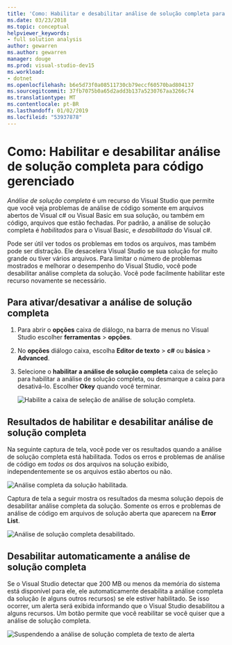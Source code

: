 ```yaml
---
title: 'Como: Habilitar e desabilitar análise de solução completa para código gerenciado'
ms.date: 03/23/2018
ms.topic: conceptual
helpviewer_keywords:
- full solution analysis
author: gewarren
ms.author: gewarren
manager: douge
ms.prod: visual-studio-dev15
ms.workload:
- dotnet
ms.openlocfilehash: b6e5d73f0a08511730cb79eccf60570bad804137
ms.sourcegitcommit: 37fb7075b0a65d2add3b137a5230767aa3266c74
ms.translationtype: MT
ms.contentlocale: pt-BR
ms.lasthandoff: 01/02/2019
ms.locfileid: "53937878"
---
```

# <a name="how-to-enable-and-disable-full-solution-analysis-for-managed-code"></a>Como: Habilitar e desabilitar análise de solução completa para código gerenciado

*Análise de solução completa* é um recurso do Visual Studio que permite que você veja problemas de análise de código somente em arquivos abertos de Visual c# ou Visual Basic em sua solução, ou também em código, arquivos que estão fechadas. Por padrão, a análise de solução completa é *habilitados* para o Visual Basic, e *desabilitada* do Visual c#.

Pode ser útil ver todos os problemas em todos os arquivos, mas também pode ser distração. Ele desacelera Visual Studio se sua solução for muito grande ou tiver vários arquivos. Para limitar o número de problemas mostrados e melhorar o desempenho do Visual Studio, você pode desabilitar análise completa da solução. Você pode facilmente habilitar este recurso novamente se necessário.

## <a name="to-toggle-full-solution-analysis"></a>Para ativar/desativar a análise de solução completa

1. Para abrir o **opções** caixa de diálogo, na barra de menus no Visual Studio escolher **ferramentas** > **opções**.

1. No **opções** diálogo caixa, escolha **Editor de texto** > **c#** ou **básica**  >   **Advanced**.

1. Selecione o **habilitar a análise de solução completa** caixa de seleção para habilitar a análise de solução completa, ou desmarque a caixa para desativá-lo. Escolher **Okey** quando você terminar.

    ![Habilite a caixa de seleção de análise de solução completa.](../code-quality/media/options-enable-full-solution-analysis.png)

## <a name="results-of-enabling-and-disabling-full-solution-analysis"></a>Resultados de habilitar e desabilitar análise de solução completa

Na seguinte captura de tela, você pode ver os resultados quando a análise de solução completa está habilitada. Todos os erros e problemas de análise de código em *todos os* dos arquivos na solução exibido, independentemente se os arquivos estão abertos ou não.

![Análise completa da solução habilitada.](../code-quality/media/fsa_enabled.png)

Captura de tela a seguir mostra os resultados da mesma solução depois de desabilitar análise completa da solução. Somente os erros e problemas de análise de código em arquivos de solução aberta que aparecem na **Error List**.

![Análise de solução completa desabilitado.](../code-quality/media/fsa_disabled.png)

## <a name="automatically-disable-full-solution-analysis"></a>Desabilitar automaticamente a análise de solução completa

Se o Visual Studio detectar que 200 MB ou menos da memória do sistema está disponível para ele, ele automaticamente desabilita a análise completa da solução (e alguns outros recursos) se ele estiver habilitado. Se isso ocorrer, um alerta será exibida informando que o Visual Studio desabilitou a alguns recursos. Um botão permite que você reabilitar se você quiser que a análise de solução completa.

![Suspendendo a análise de solução completa de texto de alerta](../code-quality/media/fsa_alert.png)